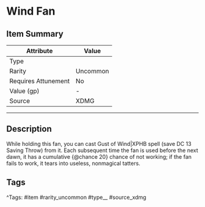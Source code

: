 # Wind Fan

## Item Summary

| Attribute            | Value                        |
|----------------------|------------------------------|
| Type                 |   |
| Rarity               | Uncommon             |
| Requires Attunement  | No                |
| Value (gp)           | -    |
| Source               | XDMG |

---

## Description

While holding this fan, you can cast Gust of Wind|XPHB spell (save DC 13 Saving Throw) from it. Each subsequent time the fan is used before the next dawn, it has a cumulative {@chance 20} chance of not working; if the fan fails to work, it tears into useless, nonmagical tatters.

## Tags

^Tags: #item #rarity_uncommon #type__ #source_xdmg